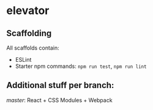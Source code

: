 # elevator

## Scaffolding

All scaffolds contain:
- ESLint
- Starter npm commands: `npm run test`, `npm run lint`

## Additional stuff per branch:

*master*: React + CSS Modules + Webpack
